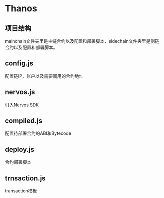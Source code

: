 # Thanos

## 项目结构

mainchain文件夹里是主链合约以及配置和部署脚本，sidechain文件夹里是侧链合约以及配置和部署脚本。

## config.js

配置链IP，账户以及需要调用的合约地址

## nervos.js

引入Nervos SDK

## compiled.js

配置待部署合约的ABI和Bytecode

## deploy.js

合约部署脚本

## trnsaction.js

transaction模板